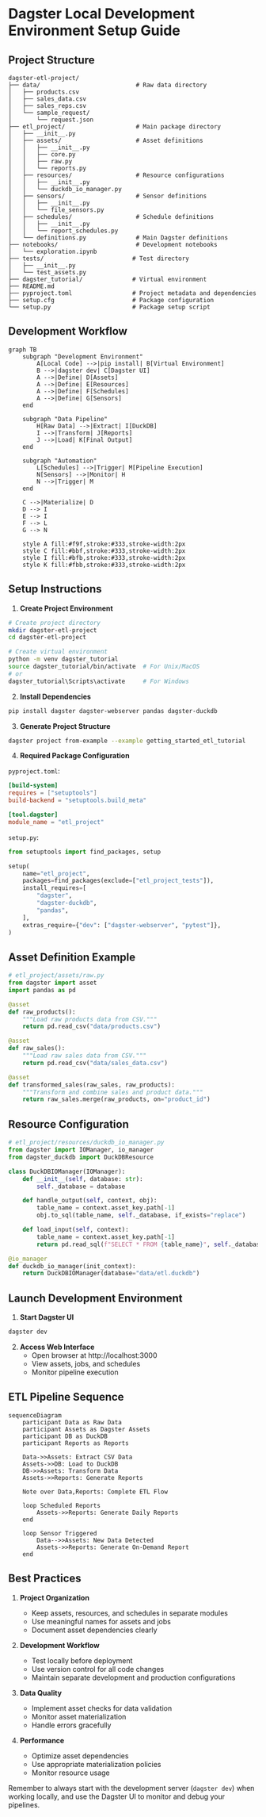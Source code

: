 # Dagster Local Development Environment Setup Guide

## Project Structure
```
dagster-etl-project/
├── data/                           # Raw data directory
│   ├── products.csv
│   ├── sales_data.csv
│   ├── sales_reps.csv
│   └── sample_request/
│       └── request.json
├── etl_project/                    # Main package directory
│   ├── __init__.py
│   ├── assets/                     # Asset definitions
│   │   ├── __init__.py
│   │   ├── core.py
│   │   ├── raw.py
│   │   └── reports.py
│   ├── resources/                  # Resource configurations
│   │   ├── __init__.py
│   │   └── duckdb_io_manager.py
│   ├── sensors/                    # Sensor definitions
│   │   ├── __init__.py
│   │   └── file_sensors.py
│   ├── schedules/                  # Schedule definitions
│   │   ├── __init__.py
│   │   └── report_schedules.py
│   └── definitions.py              # Main Dagster definitions
├── notebooks/                      # Development notebooks
│   └── exploration.ipynb
├── tests/                         # Test directory
│   ├── __init__.py
│   └── test_assets.py
├── dagster_tutorial/              # Virtual environment
├── README.md
├── pyproject.toml                 # Project metadata and dependencies
├── setup.cfg                      # Package configuration
└── setup.py                       # Package setup script
```

## Development Workflow

```mermaid
graph TB
    subgraph "Development Environment"
        A[Local Code] -->|pip install| B[Virtual Environment]
        B -->|dagster dev| C[Dagster UI]
        A -->|Define| D[Assets]
        A -->|Define| E[Resources]
        A -->|Define| F[Schedules]
        A -->|Define| G[Sensors]
    end
    
    subgraph "Data Pipeline"
        H[Raw Data] -->|Extract| I[DuckDB]
        I -->|Transform| J[Reports]
        J -->|Load| K[Final Output]
    end
    
    subgraph "Automation"
        L[Schedules] -->|Trigger| M[Pipeline Execution]
        N[Sensors] -->|Monitor| H
        N -->|Trigger| M
    end
    
    C -->|Materialize| D
    D --> I
    E --> I
    F --> L
    G --> N
    
    style A fill:#f9f,stroke:#333,stroke-width:2px
    style C fill:#bbf,stroke:#333,stroke-width:2px
    style I fill:#bfb,stroke:#333,stroke-width:2px
    style K fill:#fbb,stroke:#333,stroke-width:2px
```

## Setup Instructions

1. **Create Project Environment**
```bash
# Create project directory
mkdir dagster-etl-project
cd dagster-etl-project

# Create virtual environment
python -m venv dagster_tutorial
source dagster_tutorial/bin/activate  # For Unix/MacOS
# or
dagster_tutorial\Scripts\activate     # For Windows
```

2. **Install Dependencies**
```bash
pip install dagster dagster-webserver pandas dagster-duckdb
```

3. **Generate Project Structure**
```bash
dagster project from-example --example getting_started_etl_tutorial
```

4. **Required Package Configuration**

`pyproject.toml`:
```toml
[build-system]
requires = ["setuptools"]
build-backend = "setuptools.build_meta"

[tool.dagster]
module_name = "etl_project"
```

`setup.py`:
```python
from setuptools import find_packages, setup

setup(
    name="etl_project",
    packages=find_packages(exclude=["etl_project_tests"]),
    install_requires=[
        "dagster",
        "dagster-duckdb",
        "pandas",
    ],
    extras_require={"dev": ["dagster-webserver", "pytest"]},
)
```

## Asset Definition Example

```python
# etl_project/assets/raw.py
from dagster import asset
import pandas as pd

@asset
def raw_products():
    """Load raw products data from CSV."""
    return pd.read_csv("data/products.csv")

@asset
def raw_sales():
    """Load raw sales data from CSV."""
    return pd.read_csv("data/sales_data.csv")

@asset
def transformed_sales(raw_sales, raw_products):
    """Transform and combine sales and product data."""
    return raw_sales.merge(raw_products, on="product_id")
```

## Resource Configuration

```python
# etl_project/resources/duckdb_io_manager.py
from dagster import IOManager, io_manager
from dagster_duckdb import DuckDBResource

class DuckDBIOManager(IOManager):
    def __init__(self, database: str):
        self._database = database

    def handle_output(self, context, obj):
        table_name = context.asset_key.path[-1]
        obj.to_sql(table_name, self._database, if_exists="replace")

    def load_input(self, context):
        table_name = context.asset_key.path[-1]
        return pd.read_sql(f"SELECT * FROM {table_name}", self._database)

@io_manager
def duckdb_io_manager(init_context):
    return DuckDBIOManager(database="data/etl.duckdb")
```

## Launch Development Environment

1. **Start Dagster UI**
```bash
dagster dev
```

2. **Access Web Interface**
   - Open browser at http://localhost:3000
   - View assets, jobs, and schedules
   - Monitor pipeline execution

## ETL Pipeline Sequence

```mermaid
sequenceDiagram
    participant Data as Raw Data
    participant Assets as Dagster Assets
    participant DB as DuckDB
    participant Reports as Reports
    
    Data->>Assets: Extract CSV Data
    Assets->>DB: Load to DuckDB
    DB->>Assets: Transform Data
    Assets->>Reports: Generate Reports
    
    Note over Data,Reports: Complete ETL Flow
    
    loop Scheduled Reports
        Assets->>Reports: Generate Daily Reports
    end
    
    loop Sensor Triggered
        Data-->>Assets: New Data Detected
        Assets->>Reports: Generate On-Demand Report
    end
```

## Best Practices

1. **Project Organization**
   - Keep assets, resources, and schedules in separate modules
   - Use meaningful names for assets and jobs
   - Document asset dependencies clearly

2. **Development Workflow**
   - Test locally before deployment
   - Use version control for all code changes
   - Maintain separate development and production configurations

3. **Data Quality**
   - Implement asset checks for data validation
   - Monitor asset materialization
   - Handle errors gracefully

4. **Performance**
   - Optimize asset dependencies
   - Use appropriate materialization policies
   - Monitor resource usage

Remember to always start with the development server (`dagster dev`) when working locally, and use the Dagster UI to monitor and debug your pipelines.
